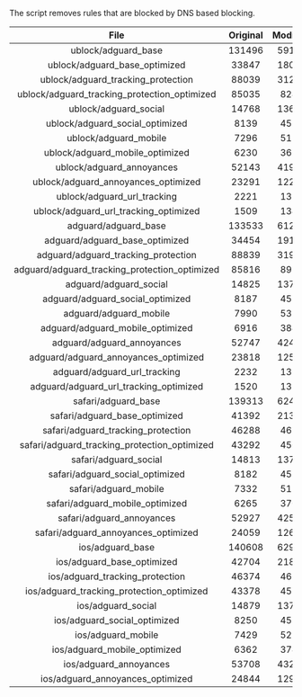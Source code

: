 The script removes rules that are blocked by DNS based blocking.


| File | Original | Modified |
|:----:|:-----:|:-----:|
| ublock/adguard_base | 131496 | 59155 |
| ublock/adguard_base_optimized | 33847 | 18073 |
| ublock/adguard_tracking_protection | 88039 | 31220 |
| ublock/adguard_tracking_protection_optimized | 85035 | 8245 |
| ublock/adguard_social | 14768 | 13694 |
| ublock/adguard_social_optimized | 8139 | 4538 |
| ublock/adguard_mobile | 7296 | 5137 |
| ublock/adguard_mobile_optimized | 6230 | 3668 |
| ublock/adguard_annoyances | 52143 | 41954 |
| ublock/adguard_annoyances_optimized | 23291 | 12258 |
| ublock/adguard_url_tracking | 2221 | 1351 |
| ublock/adguard_url_tracking_optimized | 1509 | 1348 |
| adguard/adguard_base | 133533 | 61231 |
| adguard/adguard_base_optimized | 34454 | 19106 |
| adguard/adguard_tracking_protection | 88839 | 31961 |
| adguard/adguard_tracking_protection_optimized | 85816 | 8970 |
| adguard/adguard_social | 14825 | 13755 |
| adguard/adguard_social_optimized | 8187 | 4585 |
| adguard/adguard_mobile | 7990 | 5321 |
| adguard/adguard_mobile_optimized | 6916 | 3845 |
| adguard/adguard_annoyances | 52747 | 42471 |
| adguard/adguard_annoyances_optimized | 23818 | 12544 |
| adguard/adguard_url_tracking | 2232 | 1360 |
| adguard/adguard_url_tracking_optimized | 1520 | 1357 |
| safari/adguard_base | 139313 | 62446 |
| safari/adguard_base_optimized | 41392 | 21389 |
| safari/adguard_tracking_protection | 46288 | 4656 |
| safari/adguard_tracking_protection_optimized | 43292 | 4506 |
| safari/adguard_social | 14813 | 13738 |
| safari/adguard_social_optimized | 8182 | 4571 |
| safari/adguard_mobile | 7332 | 5178 |
| safari/adguard_mobile_optimized | 6265 | 3703 |
| safari/adguard_annoyances | 52927 | 42572 |
| safari/adguard_annoyances_optimized | 24059 | 12621 |
| ios/adguard_base | 140608 | 62954 |
| ios/adguard_base_optimized | 42704 | 21894 |
| ios/adguard_tracking_protection | 46374 | 4666 |
| ios/adguard_tracking_protection_optimized | 43378 | 4516 |
| ios/adguard_social | 14879 | 13777 |
| ios/adguard_social_optimized | 8250 | 4592 |
| ios/adguard_mobile | 7429 | 5223 |
| ios/adguard_mobile_optimized | 6362 | 3745 |
| ios/adguard_annoyances | 53708 | 43238 |
| ios/adguard_annoyances_optimized | 24844 | 12948 |